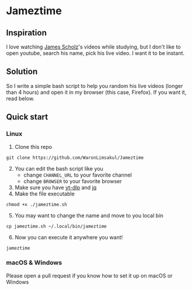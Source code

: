 # Jameztime

## Inspiration

I love watching [James Scholz](https://www.youtube.com/@JamesScholz)'s videos while studying, but I don't
like to open youtube, search his name, pick his live video. I want it to be instant.

## Solution

So I write a simple bash script to help you random his live videos (longer than 4 hours) and open it
in my browser (this case, Firefox). If you want it, read below.

## Quick start

### Linux

1. Clone this repo

```shell
git clone https://github.com/WaronLimsakul/Jameztime
```

2. You can edit the bash script like you
   - change `CHANNEL_URL` to your favorite channel
   - change `BROWSER` to your favorite browser
3. Make sure you have [yt-dlp](https://github.com/yt-dlp/yt-dlp) and [jq](https://github.com/jqlang/jq)
4. Make the file executable

```shell
chmod +x ./jameztime.sh
```

5. You may want to change the name and move to you local bin

```shell
cp jameztime.sh ~/.local/bin/jameztime
```

6. Now you can execute it anywhere you want!

```shell
jameztime

```

### macOS & Windows

Please open a pull request if you know how to set it up on macOS or Windows
